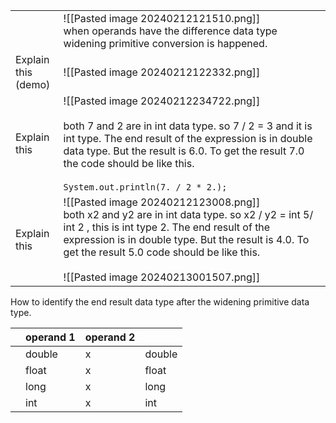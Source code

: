 |                        |                                                                                                                                                                                                                                                                                                          |
| ---------------------- | -------------------------------------------------------------------------------------------------------------------------------------------------------------------------------------------------------------------------------------------------------------------------------------------------------- |
|                        | ![[Pasted image 20240212121510.png]]<br>when operands have the difference data type widening primitive conversion is happened.                                                                                                                                                                           |
| Explain this<br>(demo) | ![[Pasted image 20240212122332.png]]<br>                                                                                                                                                                                                                                                                 |
| Explain this           | ![[Pasted image 20240212234722.png]]<br><br>both 7 and 2 are in int data type. so 7 / 2 = 3 and it is int type. The end result of the expression is in double data type. But the result is 6.0. To get the result 7.0 the code should  be like this.<br><br>`System.out.println(7. / 2 * 2.);`           |
| Explain this           | ![[Pasted image 20240212123008.png]]<br>both x2 and y2 are in int data type. so x2 / y2 =  int 5/ int 2 , this is int type 2. The end result of the expression is in double type. But the result is 4.0. To get the result 5.0 code should be like this.<br><br>![[Pasted image 20240213001507.png]]<br> |


How to identify the end result data type after the widening primitive data type.

|  | operand 1 | operand 2 |  |
| ---- | ---- | ---- | ---- |
|  | double | x | double |
|  | float | x | float |
|  | long | x | long |
|  | int | x  | int |
